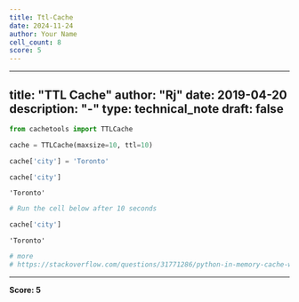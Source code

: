 ```yaml
---
title: Ttl-Cache
date: 2024-11-24
author: Your Name
cell_count: 8
score: 5
---
```


---
title: "TTL Cache"
author: "Rj"
date: 2019-04-20
description: "-"
type: technical_note
draft: false
---

```python
from cachetools import TTLCache
```


```python
cache = TTLCache(maxsize=10, ttl=10)
```


```python
cache['city'] = 'Toronto'
```


```python
cache['city']
```




    'Toronto'




```python
# Run the cell below after 10 seconds
```


```python
cache['city']
```




    'Toronto'




```python
# more 
# https://stackoverflow.com/questions/31771286/python-in-memory-cache-with-time-to-live
```


---
**Score: 5**